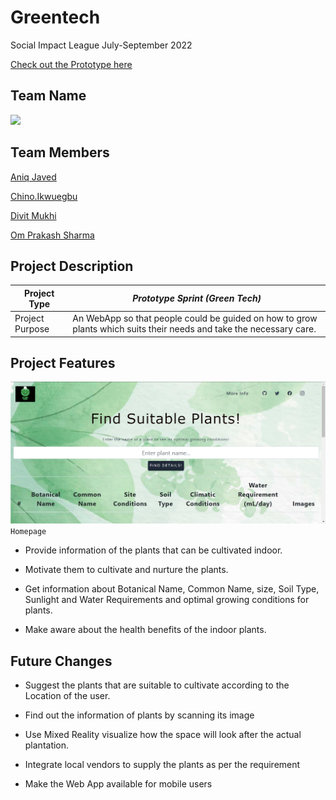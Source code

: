 # Greentech
Social Impact League July-September 2022

[Check out the Prototype here](https://nice-smoke-051dd3710.2.azurestaticapps.net/)

## Team Name
![](logo.jpg)

## Team Members

[Aniq Javed](https://github.com/AniqJaved)

[Chino.Ikwuegbu](https://github.com/slightlybae)

[Divit Mukhi](https://github.com/EncryptedBug)

[Om Prakash Sharma](https://github.com/ompiepy)


## Project Description

| Project Type      | *Prototype Sprint (Green Tech)* |
| ----------- | ----------- |
| Project Purpose      |    An WebApp so that people could be guided on how to grow plants which suits their needs and take the necessary care.    |

## Project Features

![](./screenshots/homepage.png)
```Homepage```

- Provide information of the plants that can be cultivated indoor.

- Motivate them to cultivate and nurture the plants.

- Get information about Botanical Name, Common Name, size, Soil Type, Sunlight and Water Requirements and optimal growing conditions for plants.

- Make aware about the health benefits of the indoor plants.


## Future Changes

- Suggest the plants that are suitable to cultivate according to the Location of the user.

- Find out the information of plants by scanning its image

- Use Mixed Reality visualize how the space will look after the actual plantation.

- Integrate local vendors to supply the plants as per the requirement

- Make the Web App available for mobile users




